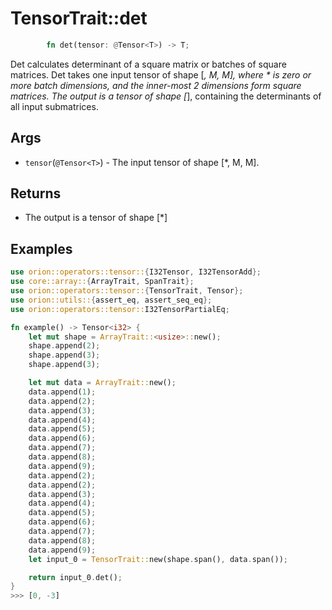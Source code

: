 # TensorTrait::det

```rust
        fn det(tensor: @Tensor<T>) -> T;
```

Det calculates determinant of a square matrix or batches of square matrices. Det takes one input tensor of shape [*, M, M], where * is zero or more batch dimensions, and the inner-most 2 dimensions form square matrices. The output is a tensor of shape [*], containing the determinants of all input submatrices.

## Args

* `tensor`(`@Tensor<T>`) - The input tensor of shape [*, M, M].

## Returns

* The output is a tensor of shape [*]

## Examples

```rust
use orion::operators::tensor::{I32Tensor, I32TensorAdd};
use core::array::{ArrayTrait, SpanTrait};
use orion::operators::tensor::{TensorTrait, Tensor};
use orion::utils::{assert_eq, assert_seq_eq};
use orion::operators::tensor::I32TensorPartialEq;

fn example() -> Tensor<i32> {
    let mut shape = ArrayTrait::<usize>::new();
    shape.append(2);
    shape.append(3);
    shape.append(3);

    let mut data = ArrayTrait::new();
    data.append(1);
    data.append(2);
    data.append(3);
    data.append(4);
    data.append(5);
    data.append(6);
    data.append(7);
    data.append(8);
    data.append(9);
    data.append(2);
    data.append(2);
    data.append(3);
    data.append(4);
    data.append(5);
    data.append(6);
    data.append(7);
    data.append(8);
    data.append(9);
    let input_0 = TensorTrait::new(shape.span(), data.span());

    return input_0.det();
}
>>> [0, -3]
```